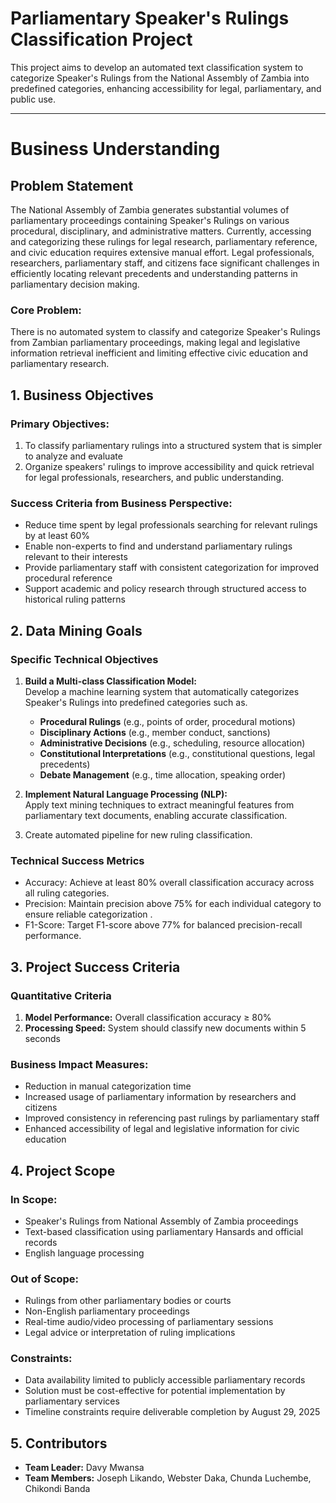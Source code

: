 # Parliamentary Speaker's Rulings Classification Project

This project aims to develop an automated text classification system to categorize Speaker's Rulings from the National Assembly of Zambia into predefined categories, enhancing accessibility for legal, parliamentary, and public use.

---


# Business Understanding

## Problem Statement 
The National Assembly of Zambia generates substantial volumes of parliamentary proceedings containing Speaker's Rulings on various procedural, disciplinary, and administrative matters. Currently, accessing and categorizing these rulings for legal research, parliamentary reference, and civic education requires extensive manual effort. Legal professionals, researchers, parliamentary staff, and citizens face significant challenges in efficiently locating relevant precedents and understanding patterns in parliamentary decision making.
### Core Problem: 
There is no automated system to classify and categorize Speaker's Rulings from Zambian parliamentary proceedings, making legal and legislative information retrieval inefficient and limiting effective civic education and parliamentary research.

## 1. Business Objectives
### Primary Objectives: 
1. To classify parliamentary rulings into a structured system that is simpler to analyze and 
evaluate  
2. Organize speakers' rulings to improve accessibility and quick retrieval for legal 
professionals, researchers, and public understanding.  

### Success Criteria from Business Perspective:  
- Reduce time spent by legal professionals searching for relevant rulings by at least 60% 
- Enable non-experts to find and understand parliamentary rulings relevant to their interests 
- Provide parliamentary staff with consistent categorization for improved procedural reference 
- Support academic and policy research through structured access to historical ruling patterns 

## 2. Data Mining Goals
### Specific Technical Objectives
1. **Build a Multi-class Classification Model:**  
   Develop a machine learning system that automatically categorizes Speaker's Rulings into predefined categories such as.
    - **Procedural Rulings** (e.g., points of order, procedural motions)
    - **Disciplinary Actions** (e.g., member conduct, sanctions)
    - **Administrative Decisions** (e.g., scheduling, resource allocation)
    - **Constitutional Interpretations** (e.g., constitutional questions, legal precedents)
    - **Debate Management** (e.g., time allocation, speaking order)

2. **Implement Natural Language Processing (NLP):**  
   Apply text mining techniques to extract meaningful features from parliamentary text documents, enabling accurate classification.

3. Create automated pipeline for new ruling classification.

### Technical Success Metrics 
* Accuracy: Achieve at least 80% overall classification accuracy across all ruling categories. 
* Precision: Maintain precision above 75% for each individual category to ensure reliable 
categorization .
* F1-Score: Target F1-score above 77% for balanced precision-recall performance.
## 3. Project Success Criteria
### Quantitative Criteria
1. **Model Performance:** Overall classification accuracy ≥ 80%
2. **Processing Speed:** System should classify new documents within 5 seconds
   
### Business Impact Measures:
- Reduction in manual categorization time
- Increased usage of parliamentary information by researchers and citizens 
- Improved consistency in referencing past rulings by parliamentary staff 
- Enhanced accessibility of legal and legislative information for civic education


## 4. Project Scope
### In Scope:  
- Speaker's Rulings from National Assembly of Zambia proceedings 
- Text-based classification using parliamentary Hansards and official records 
- English language processing 
### Out of Scope:  
- Rulings from other parliamentary bodies or courts 
- Non-English parliamentary proceedings  
- Real-time audio/video processing of parliamentary sessions 
- Legal advice or interpretation of ruling implications
### Constraints:
- Data availability limited to publicly accessible parliamentary records
- Solution must be cost-effective for potential implementation by parliamentary services
- Timeline constraints require deliverable completion by August 29, 2025


## 5. Contributors
- **Team Leader:** Davy Mwansa
- **Team Members:** Joseph Likando, Webster Daka, Chunda Luchembe, Chikondi Banda

